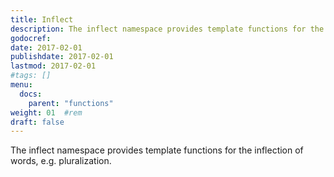 ```yaml
---
title: Inflect
description: The inflect namespace provides template functions for the inflection of words, e.g. pluralization.
godocref:
date: 2017-02-01
publishdate: 2017-02-01
lastmod: 2017-02-01
#tags: []
menu:
  docs:
    parent: "functions"
weight: 01	#rem
draft: false
---
```


The inflect namespace provides template functions for the inflection of words, e.g. pluralization.